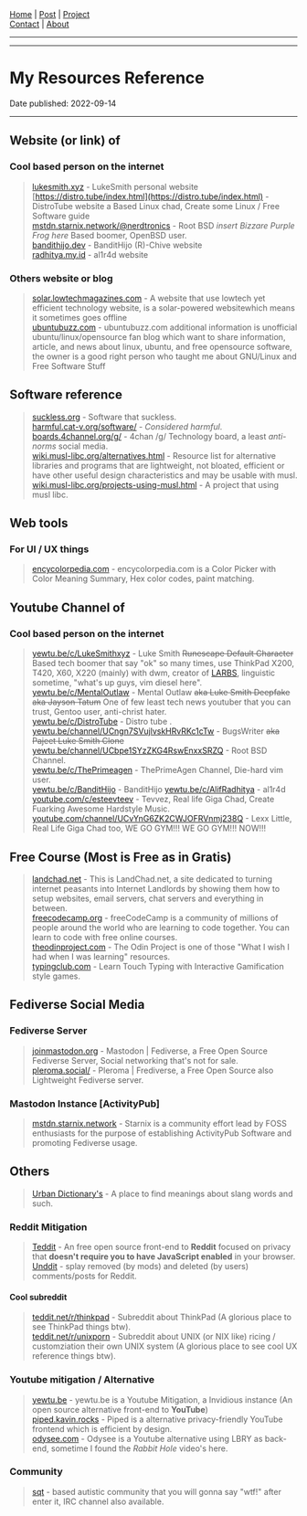 <nav>
<a href="../index.html">Home</a>
|
<a href="../post.html">Post</a>
|
<a href="../project.html">Project</a>
<nav class="div-right">
<a href="../contact.html">Contact</a>
|
<a href="../about.html">About</a>
</nav>
</nav>
</header>
<hr><hr>
<main>
<!-- Your Content Start After This Line -->


# My Resources Reference

Date published: 2022-09-14

---

## Website (or link) of

### Cool based person on the internet
> [lukesmith.xyz](https://lukesmith.xyz "lukesmith.xyz") - LukeSmith personal website  
> [https://distro.tube/index.html](https://distro.tube/index.html) - DistroTube website a Based Linux chad, Create some Linux / Free Software guide  
> [mstdn.starnix.network/@nerdtronics](https://mstdn.starnix.network/@nerdtronics) - Root BSD *insert Bizzare Purple Frog here*  Based boomer, OpenBSD user.   
> [bandithijo.dev](https://bandithijo.dev) - BanditHijo (R)-Chive website  
> [radhitya.my.id](https://radhitya.my.id/) - al1r4d website  

### Others website or blog
> [solar.lowtechmagazines.com](https://solar.lowtechmagazine.com/) - A website that use lowtech yet efficient technology website, is a solar-powered websitewhich means it sometimes goes offline   
> [ubuntubuzz.com](https://www.ubuntubuzz.com/) - ubuntubuzz.com additional information is unofficial ubuntu/linux/opensource fan blog which want to share information, article, and news about linux, ubuntu, and free opensource software, the owner is a good right person who taught me about GNU/Linux and Free Software Stuff

## Software reference
> [suckless.org](https://suckless.org) - Software that suckless.  
> [harmful.cat-v.org/software/](http://harmful.cat-v.org/software/) - *Considered harmful*.  
> [boards.4channel.org/g/](https://boards.4channel.org/g/) - 4chan /g/ Technology board, a least *anti-norms* social media.  
> [wiki.musl-libc.org/alternatives.html](https://wiki.musl-libc.org/alternatives.html) - Resource list for alternative libraries and programs that are lightweight, not bloated, efficient or have other useful design characteristics and may be usable with musl.  
> [wiki.musl-libc.org/projects-using-musl.html](https://wiki.musl-libc.org/projects-using-musl.html) - A project that using musl libc.  

## Web tools

### For UI / UX things
> [encycolorpedia.com](https://encycolorpedia.com/) - encycolorpedia.com is a Color Picker with Color Meaning Summary, Hex color codes, paint matching.   

## Youtube Channel of 

### Cool based person on the internet
> [yewtu.be/c/LukeSmithxyz](https://yewtu.be/c/LukeSmithxyz/) - Luke Smith <s>Runescape Default Character</s> Based tech boomer that say "ok" so many times, use ThinkPad X200, T420, X60, X220 (mainly) with dwm, creator of [LARBS](https://github.com/LukeSmithxyz/LARBS), linguistic sometime, "what's up guys, vim diesel here".  
> [yewtu.be/c/MentalOutlaw](https://yewtu.be/c/MentalOutlaw/) - Mental Outlaw <s>aka Luke Smith Deepfake</s> <s>aka Jayson Tatum</s> One of few least tech news youtuber that you can trust, Gentoo user, anti-christ hater.  
> [yewtu.be/c/DistroTube](https://yewtu.be/c/DistroTube) - Distro tube .  
> [yewtu.be/channel/UCngn7SVujlvskHRvRKc1cTw](https://www.youtube.com/channel/UCngn7SVujlvskHRvRKc1cTw) - BugsWriter <s>aka Pajeet Luke Smith Clone</s>  
> [yewtu.be/channel/UCbpe1SYzZKG4RswEnxxSRZQ](https://yewtu.be/channel/UCbpe1SYzZKG4RswEnxxSRZQ) - Root BSD Channel.  
> [yewtu.be/c/ThePrimeagen](https://yewtu.be/c/ThePrimeagen) - ThePrimeAgen Channel, Die-hard vim user.  
> [yewtu.be/c/BanditHijo](https://yewtu.be/c/BanditHijo) - BanditHijo
> [yewtu.be/c/AlifRadhitya](https://yewtu.be/c/AlifRadhitya) - al1r4d
> [youtube.com/c/esteevteev](https://www.youtube.com/c/esteevteev) - Tevvez, Real life Giga Chad, Create Fuarking Awesome Hardstyle Music.  
> [youtube.com/channel/UCvYnG6ZK2CWJOFRVnmj238Q](https://www.youtube.com/channel/UCvYnG6ZK2CWJOFRVnmj238Q) - Lexx Little, Real Life Giga Chad too, WE GO GYM!!! WE GO GYM!!! NOW!!!

## Free Course (Most is Free as in Gratis)
> [landchad.net](https://landchad.net) - This is LandChad.net, a site dedicated to turning internet peasants into Internet Landlords by showing them how to setup websites, email servers, chat servers and everything in between.  
> [freecodecamp.org](https://www.freecodecamp.org/) - freeCodeCamp is a community of millions of people around the world who are learning to code together. You can learn to code with free online courses.  
> [theodinproject.com](https://theodinproject.com) - The Odin Project is one of those "What I wish I had when I was learning" resources.  
> [typingclub.com](https://www.typingclub.com/) - Learn Touch Typing with Interactive Gamification style games.  


## Fediverse Social Media

### Fediverse Server
> [joinmastodon.org](https://joinmastodon.org/) - Mastodon | Fediverse, a Free Open Source Fediverse Server, Social networking that's not for sale.  
> [pleroma.social/](https://pleroma.social/) - Pleroma | Frediverse, a Free Open Source also Lightweight Fediverse server.  
### Mastodon Instance [ActivityPub]
> [mstdn.starnix.network](https://mstdn.starnix.network) - Starnix is a community effort lead by FOSS enthusiasts for the purpose of establishing ActivityPub Software and promoting Fediverse usage.  

## Others  
> [Urban Dictionary's](https://www.urbandictionary.com/) - A place to find meanings about slang words and such.  

### Reddit Mitigation
> [Teddit](https://teddit.net/) - An free open source front-end to **Reddit** focused on privacy that **doesn't require you to have JavaScript enabled** in your browser.  
> [Unddit](https://unddit.com/) - splay removed (by mods) and deleted (by users) comments/posts for Reddit.  

#### Cool subreddit
> [teddit.net/r/thinkpad](https://teddit.net/r/thinkpad) - Subreddit about ThinkPad (A glorious place to see ThinkPad things btw).  
> [teddit.net/r/unixporn](https://teddit.net/r/unixporn) - Subreddit about UNIX (or NIX like) ricing / customziation their own UNIX system (A glorious place to see cool UX reference things btw).  

### Youtube mitigation / Alternative
> [yewtu.be](https://yewtu.be) - yewtu.be is a Youtube Mitigation, a Invidious instance (An open source alternative front-end to **YouTube**)  
> [piped.kavin.rocks](https://piped.kavin.rocks/) - Piped is a alternative privacy-friendly YouTube frontend which is efficient by design.  
> [odysee.com](https://odysee.com/) - Odysee is a Youtube alternative using LBRY as back-end, sometime I found the *Rabbit Hole* video's here.  

### Community
> [sqt](https://sqt.wtf) - based autistic community that you will gonna say "wtf!" after enter it, IRC channel also available.  
